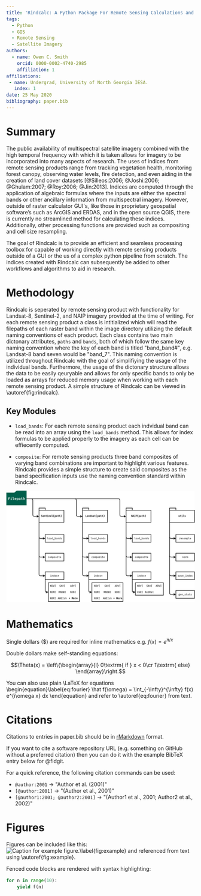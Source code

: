 ```yaml
---
title: 'Rindcalc: A Python Package For Remote Sensing Calculations and Manipulation.'
tags:
  - Python
  - GIS
  - Remote Sensing
  - Satellite Imagery
authors:
  - name: Owen C. Smith
    orcid: 0000-0002-4740-2985
    affiliation: 1
affiliations:
 - name: Undergrad, University of North Georgia IESA.
   index: 1
date: 25 May 2020
bibliography: paper.bib
---
```


# Summary 
The public availability of multispectral satellite imagery combined with the high temporal frequency with which it is taken allows for imagery to be incorporated into many aspects of research.
The uses of indices from remote sensing products range from tracking vegetation health, monitoring forest canopy, observing water levels, fire detection, and even aiding in the creation of land cover datasets [@Silleos:2006; @Joshi:2006; @Ghulam:2007; @Roy:2006; @Jin:2013].
Indices are computed through the application of algebraic formulas where the inputs are either the spectral bands or other ancillary information from multispectral imagery.
However, outside of raster calculator GUI's, like those in proprietary geospatial software’s such as ArcGIS and ERDAS, and in the open source QGIS, there is currently no streamlined method for calculating these indices.
Additionally, other processing functions are provided such as compositing and cell size resampling.

The goal of Rindcalc is to provide an efficient and seamless processing toolbox for capable of working directly with remote sensing products outside of a GUI or the us of a complex python pipeline from scratch.
The indices created with Rindcalc can subsequently be added to other workflows and algorithms to aid in research.

# Methodology
Rindcalc is seperated by remote sensing product with functionality for Landsat-8, Sentinel-2, and NAIP imagery provided at the time of writing.
For each remote sensing product a class is intitialized which will read the filepaths of each raster band within the image directory utilizing the default naming conventions of each product. 
Each class contains two main dictonary attributes, `paths` and `bands`, both of which follow the same key naming convention where the key of each band is titled "band_band#", e.g. Landsat-8 band seven would be "band_7". 
This naming convention is utilized throughout Rindcalc with the goal of simplifiying the usage of the individual bands.
Furthermore, the usage of the dictonary structure allows the data to be easily qeuryable and allows for only specific bands to only be loaded as arrays for reduced memory usage when working with each remote sensing product.
A simple structure of Rindcalc can be viewed in \autoref{fig:rindcalc}.

## Key Modules

* `load_bands`: 
  For each remote sensing product each indvidual band can be read into an array using the `load_bands` method.
  This allows for index formulas to be applied properly to the imagery as each cell can be effiecently computed.

- `composite`:
  For remote sensing products three band composites of varying band combinations are important to highlight various features.
  Rindcalc provides a simple structure to create said composites as the band specification inputs use the naming convention standard within Rindcalc.


![Simple overveiw of the Rindcalc python library. \label{fig:rindcalc}](fig-rindcalc.png)

# Mathematics

Single dollars ($) are required for inline mathematics e.g. $f(x) = e^{\pi/x}$

Double dollars make self-standing equations:

$$\Theta(x) = \left\{\begin{array}{l}
0\textrm{ if } x < 0\cr
1\textrm{ else}
\end{array}\right.$$

You can also use plain \LaTeX for equations
\begin{equation}\label{eq:fourier}
\hat f(\omega) = \int_{-\infty}^{\infty} f(x) e^{i\omega x} dx
\end{equation}
and refer to \autoref{eq:fourier} from text.

# Citations

Citations to entries in paper.bib should be in
[rMarkdown](http://rmarkdown.rstudio.com/authoring_bibliographies_and_citations.html)
format.

If you want to cite a software repository URL (e.g. something on GitHub without a preferred
citation) then you can do it with the example BibTeX entry below for @fidgit.

For a quick reference, the following citation commands can be used:
- `@author:2001`  ->  "Author et al. (2001)"
- `[@author:2001]` -> "(Author et al., 2001)"
- `[@author1:2001; @author2:2001]` -> "(Author1 et al., 2001; Author2 et al., 2002)"

# Figures

Figures can be included like this:
![Caption for example figure.\label{fig:example}](figure.png)
and referenced from text using \autoref{fig:example}.

Fenced code blocks are rendered with syntax highlighting:
```python
for n in range(10):
    yield f(n)
```	
